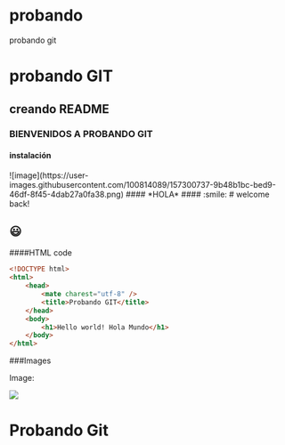 # probando
probando git
<h1> probando GIT </h1>
<h2> creando README </h2>
<h3> BIENVENIDOS A PROBANDO GIT </h3>
<h4> instalación </h4>
![image](https://user-images.githubusercontent.com/100814089/157300737-9b48b1bc-bed9-46df-8f45-4dab27a0fa38.png)
#### *HOLA*
#### :smile:
# welcome back!

## :smiley:



####HTML code

```html
<!DOCTYPE html>
<html>
    <head>
        <mate charest="utf-8" />
        <title>Probando GIT</title>
    </head>
    <body>
        <h1>Hello world! Hola Mundo</h1>
    </body>
</html>
```

###Images

Image:

![](http://assets.stickpng.com/images/587170ce7b7f6103e35c6cb9.png)




# Probando Git 




